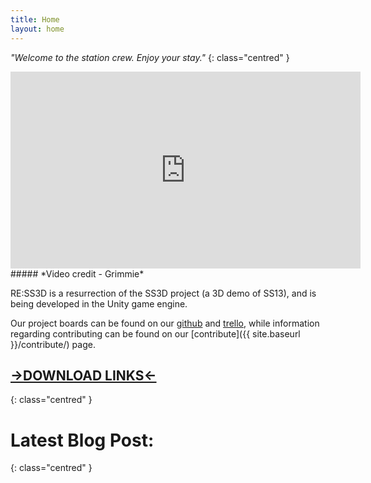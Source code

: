 ```yaml
---
title: Home
layout: home
---
```


*"Welcome to the station crew. Enjoy your stay."*
{: class="centred" }

<iframe class="video" width="560" height="315" src="https://www.youtube-nocookie.com/embed/kb7lTMorbWo" frameborder="0" allow="accelerometer; autoplay; encrypted-media; gyroscope; picture-in-picture" allowfullscreen></iframe>
##### *Video credit - Grimmie*

RE:SS3D is a resurrection of the SS3D project (a 3D demo of SS13), and is being developed in the Unity game engine.

Our project boards can be found on our [github](https://github.com/RE-SS3D/SS3D/projects) and [trello](https://trello.com/ress3d), while information regarding contributing can be found on our [contribute]({{ site.baseurl }}/contribute/) page.

## [->DOWNLOAD LINKS<-](https://github.com/RE-SS3D/SS3D)
{: class="centred" }

# Latest Blog Post:
{: class="centred" }
